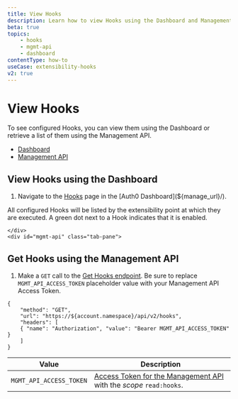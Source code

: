 ```yaml
---
title: View Hooks
description: Learn how to view Hooks using the Dashboard and Management API. Hooks may also be imported and exported using the Auth0 Deploy Command-Line Interface (CLI) tool.
beta: true
topics:
    - hooks
    - mgmt-api
    - dashboard
contentType: how-to
useCase: extensibility-hooks
v2: true
---
```

# View Hooks

To see configured Hooks, you can view them using the Dashboard or retrieve a list of them using the Management API.

<div class="code-picker">
  <div class="languages-bar">
    <ul>
      <li><a href="#dashboard" data-toggle="tab">Dashboard</a></li>
      <li><a href="#mgmt-api" data-toggle="tab">Management API</a></li>
    </ul>
  </div>
  <div class="tab-content">
    <div id="dashboard" class="tab-pane active">

## View Hooks using the Dashboard

1. Navigate to the [Hooks](${manage_url}/#/hooks) page in the [Auth0 Dashboard](${manage_url}/).

All configured Hooks will be listed by the extensibility point at which they are executed. A green dot next to a Hook indicates that it is enabled.

    </div>
    <div id="mgmt-api" class="tab-pane">

## Get Hooks using the Management API

1. Make a `GET` call to the [Get Hooks endpoint](/api/management/v2/#!/Hooks/get_hooks). Be sure to replace `MGMT_API_ACCESS_TOKEN` placeholder value with your Management API Access Token.

```har
{
	"method": "GET",
	"url": "https://${account.namespace}/api/v2/hooks",
	"headers": [
   	{ "name": "Authorization", "value": "Bearer MGMT_API_ACCESS_TOKEN" }
	]
}
```

| **Value** | **Description** |
| - | - |
| `MGMT_API_ACCESS_TOKEN` | [Access Token for the Management API](/api/management/v2/tokens) with the <dfn data-key="scope">scope</dfn> `read:hooks`. |

</div>
  </div>
</div>